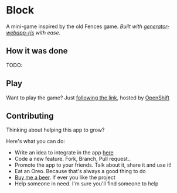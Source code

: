 Block
=====

A mini-game inspired by the old Fences game.
_Built with [generator-webapp-rjs](https://github.com/popox/generator-webapp-rjs) with ease._

## How it was done

TODO:

## Play

Want to play the game?
Just [following the link](http://block-webgame.rhcloud.com/index.html), hosted by [OpenShift](http://www.openshift.com/)

## Contributing

Thinking about helping this app to grow?

Here's what you can do:

 * Write an idea to integrate in the app [here](https://github.com/popox/block/issues)
 * Code a new feature. Fork, Branch, Pull request..
 * Promote the app to your friends. Talk about it, share it and use it!
 * Eat an Oreo. Because that's always a good thing to do
 * [Buy me a beer](https://www.paypal.com/cgi-bin/webscr?cmd=_s-xclick&hosted_button_id=QHK6TMG66TSD4). If ever you like the project
 * Help someone in need. I'm sure you'll find someone to help


